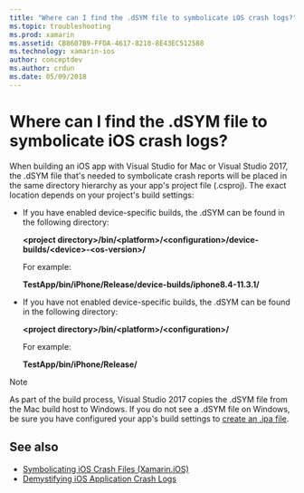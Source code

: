 ```yaml
---
title: "Where can I find the .dSYM file to symbolicate iOS crash logs?"
ms.topic: troubleshooting
ms.prod: xamarin
ms.assetid: CB8607B9-FFDA-4617-8210-8E43EC512588
ms.technology: xamarin-ios
author: conceptdev
ms.author: crdun
ms.date: 05/09/2018
---
```


# Where can I find the .dSYM file to symbolicate iOS crash logs?

When building an iOS app with Visual Studio for Mac or Visual Studio 2017,
the .dSYM file that's needed to symbolicate crash reports will be placed in 
the same directory hierarchy as your app's project file (.csproj). The exact
location depends on your project's build settings:

- If you have enabled device-specific builds, the .dSYM can be found in 
the following directory:

    **&lt;project directory&gt;/bin/&lt;platform&gt;/&lt;configuration&gt;/device-builds/&lt;device&gt;-&lt;os-version&gt;/**

    For example:
  
    **TestApp/bin/iPhone/Release/device-builds/iphone8.4-11.3.1/**

- If you have not enabled device-specific builds, the .dSYM can be found in 
the following directory:

    **&lt;project directory&gt;/bin/&lt;platform&gt;/&lt;configuration&gt;/**

    For example:

    **TestApp/bin/iPhone/Release/**

> [!NOTE]
> As part of the build process, Visual Studio 2017 copies the .dSYM file 
> from the Mac build host to Windows. If you do not see a .dSYM file on 
> Windows, be sure you have configured your app's build settings to
> [create an .ipa file](~/ios/deploy-test/app-distribution/ipa-support.md).

## See also

- [Symbolicating iOS Crash Files (Xamarin.iOS)](https://www.jmillerdev.net/symbolicating-ios-crash-files-xamarin-ios/)
- [Demystifying iOS Application Crash Logs](https://www.raywenderlich.com/23704/demystifying-ios-application-crash-logs)
